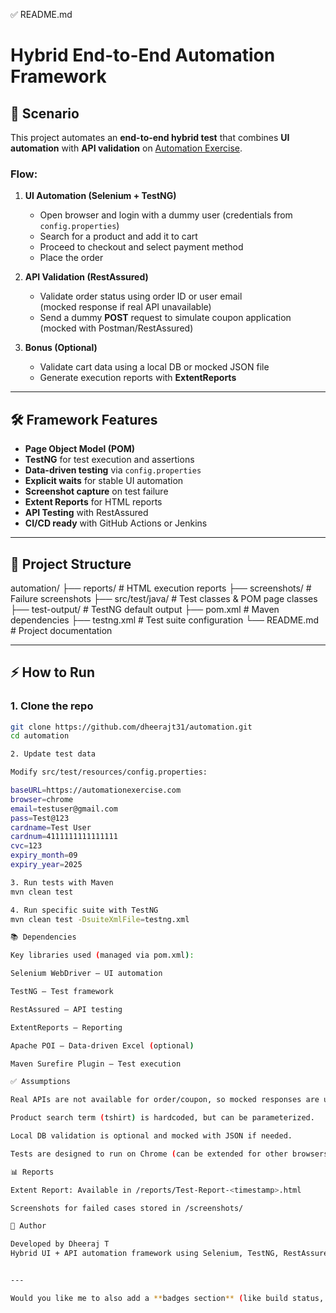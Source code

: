 ✅ README.md
# Hybrid End-to-End Automation Framework

## 📌 Scenario
This project automates an **end-to-end hybrid test** that combines **UI automation** with **API validation** on [Automation Exercise](https://automationexercise.com/).

### Flow:
1. **UI Automation (Selenium + TestNG)**
   - Open browser and login with a dummy user (credentials from `config.properties`)
   - Search for a product and add it to cart
   - Proceed to checkout and select payment method
   - Place the order

2. **API Validation (RestAssured)**
   - Validate order status using order ID or user email  
     (mocked response if real API unavailable)
   - Send a dummy **POST** request to simulate coupon application  
     (mocked with Postman/RestAssured)

3. **Bonus (Optional)**
   - Validate cart data using a local DB or mocked JSON file
   - Generate execution reports with **ExtentReports**

---

## 🛠️ Framework Features
- **Page Object Model (POM)**
- **TestNG** for test execution and assertions
- **Data-driven testing** via `config.properties`
- **Explicit waits** for stable UI automation
- **Screenshot capture** on test failure
- **Extent Reports** for HTML reports
- **API Testing** with RestAssured
- **CI/CD ready** with GitHub Actions or Jenkins

---

## 📂 Project Structure


automation/
├── reports/ # HTML execution reports
├── screenshots/ # Failure screenshots
├── src/test/java/ # Test classes & POM page classes
├── test-output/ # TestNG default output
├── pom.xml # Maven dependencies
├── testng.xml # Test suite configuration
└── README.md # Project documentation


---

## ⚡ How to Run

### 1. Clone the repo
```bash
git clone https://github.com/dheerajt31/automation.git
cd automation

2. Update test data

Modify src/test/resources/config.properties:

baseURL=https://automationexercise.com
browser=chrome
email=testuser@gmail.com
pass=Test@123
cardname=Test User
cardnum=4111111111111111
cvc=123
expiry_month=09
expiry_year=2025

3. Run tests with Maven
mvn clean test

4. Run specific suite with TestNG
mvn clean test -DsuiteXmlFile=testng.xml

📚 Dependencies

Key libraries used (managed via pom.xml):

Selenium WebDriver – UI automation

TestNG – Test framework

RestAssured – API testing

ExtentReports – Reporting

Apache POI – Data-driven Excel (optional)

Maven Surefire Plugin – Test execution

✅ Assumptions

Real APIs are not available for order/coupon, so mocked responses are used.

Product search term (tshirt) is hardcoded, but can be parameterized.

Local DB validation is optional and mocked with JSON if needed.

Tests are designed to run on Chrome (can be extended for other browsers).

📊 Reports

Extent Report: Available in /reports/Test-Report-<timestamp>.html

Screenshots for failed cases stored in /screenshots/

👤 Author

Developed by Dheeraj T
Hybrid UI + API automation framework using Selenium, TestNG, RestAssured, and ExtentReports.


---

Would you like me to also add a **badges section** (like build status, license, Maven version) at the top of the README so it looks professional on GitHub?
